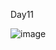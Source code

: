 Day11

![image](https://github.com/rajathkannabiran/SQL-Practice/assets/43930076/f063a7ab-865b-4219-a1af-9c3381874414)
